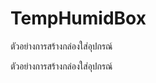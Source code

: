 <h1>TempHumidBox</h1>
<p>ตัวอย่างการสร้างกล่องใส่อุปกรณ์</p>
<p>ตัวอย่างการสร้างกล่องใส่อุปกรณ์</p>

